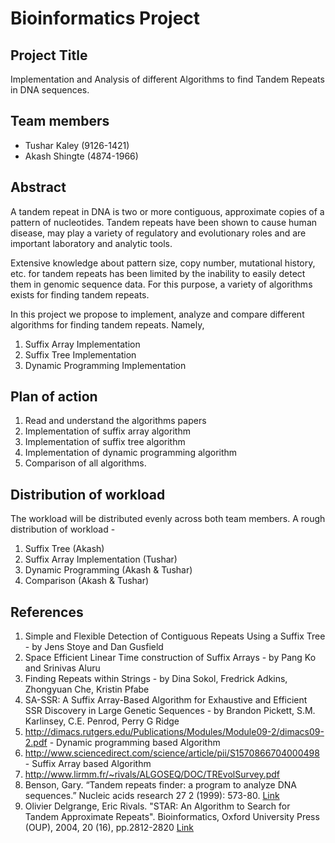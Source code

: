 # Bioinformatics Project

## Project Title

Implementation and Analysis of different Algorithms to find Tandem Repeats in
DNA sequences.

## Team members 

- Tushar Kaley (9126-1421)
- Akash Shingte (4874-1966)

## Abstract

A tandem repeat in DNA is two or more contiguous, approximate copies of a pattern of nucleotides. Tandem repeats have been shown to cause human disease, may play a variety of regulatory and evolutionary roles and are important laboratory and analytic tools.

Extensive knowledge about pattern size, copy number, mutational history, etc. for tandem repeats has been limited by the inability to easily detect them in genomic sequence data. For this purpose, a variety of algorithms exists for finding tandem repeats. 

In this project we propose to implement, analyze and compare different algorithms for finding tandem repeats. Namely, 
1. Suffix Array Implementation
2. Suffix Tree Implementation
3. Dynamic Programming Implementation

## Plan of action
1. Read and understand the algorithms papers
2. Implementation of suffix array algorithm
3. Implementation of suffix tree algorithm
4. Implementation of dynamic programming algorithm
5. Comparison of all algorithms.

## Distribution of workload
The workload will be distributed evenly across both team members. A rough
distribution of workload - 

1. Suffix Tree (Akash)
2. Suffix Array Implementation (Tushar)
3. Dynamic Programming (Akash & Tushar)
4. Comparison (Akash & Tushar)

## References

1. Simple and Flexible Detection of Contiguous Repeats Using a Suffix Tree  - by Jens Stoye and Dan Gusfield
2. Space Efficient Linear Time construction of Suffix Arrays - by Pang Ko and Srinivas Aluru
3. Finding Repeats within Strings - by Dina Sokol, Fredrick Adkins, Zhongyuan Che, Kristin Pfabe
4. SA-SSR: A Suffix Array-Based Algorithm for Exhaustive and Efficient SSR Discovery in Large Genetic Sequences - by Brandon Pickett, S.M. Karlinsey, C.E. Penrod, Perry G Ridge
5. http://dimacs.rutgers.edu/Publications/Modules/Module09-2/dimacs09-2.pdf - Dynamic programming based Algorithm
6. http://www.sciencedirect.com/science/article/pii/S1570866704000498 - Suffix Array based Algorithm
7. http://www.lirmm.fr/~rivals/ALGOSEQ/DOC/TREvolSurvey.pdf
8. Benson, Gary. “Tandem repeats finder: a program to analyze DNA sequences.” Nucleic acids research 27 2 (1999): 573-80. [Link](https://www.semanticscholar.org/paper/Tandem-repeats-finder%3A-a-program-to-analyze-DNA-Benson/991a7744b15453096e756a2d8ea0e44ee30738ae)
9. Olivier Delgrange, Eric Rivals. "STAR: An Algorithm to Search for Tandem Approximate Repeats". Bioinformatics, Oxford University Press (OUP), 2004, 20 (16), pp.2812-2820 [Link](http://citeseerx.ist.psu.edu/viewdoc/download?doi=10.1.1.860.1856&rep=rep1&type=pdf)
